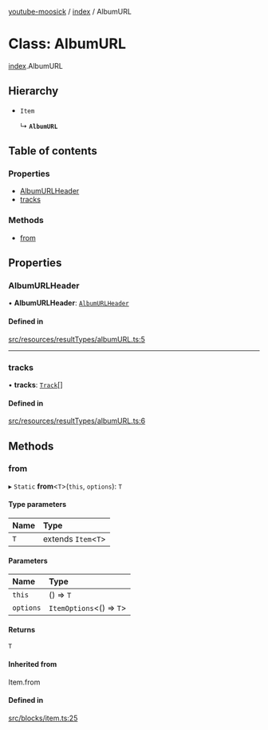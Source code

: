 [youtube-moosick](../README.md) / [index](../modules/index.md) / AlbumURL

# Class: AlbumURL

[index](../modules/index.md).AlbumURL

## Hierarchy

- `Item`

  ↳ **`AlbumURL`**

## Table of contents

### Properties

- [AlbumURLHeader](index.AlbumURL.md#albumurlheader)
- [tracks](index.AlbumURL.md#tracks)

### Methods

- [from](index.AlbumURL.md#from)

## Properties

### AlbumURLHeader

• **AlbumURLHeader**: [`AlbumURLHeader`](index.AlbumURLHeader.md)

#### Defined in

[src/resources/resultTypes/albumURL.ts:5](https://github.com/EvasiveXkiller/youtube-moosick/blob/dd2e68f/src/resources/resultTypes/albumURL.ts#L5)

___

### tracks

• **tracks**: [`Track`](index.Track.md)[]

#### Defined in

[src/resources/resultTypes/albumURL.ts:6](https://github.com/EvasiveXkiller/youtube-moosick/blob/dd2e68f/src/resources/resultTypes/albumURL.ts#L6)

## Methods

### from

▸ `Static` **from**<`T`\>(`this`, `options`): `T`

#### Type parameters

| Name | Type |
| :------ | :------ |
| `T` | extends `Item`<`T`\> |

#### Parameters

| Name | Type |
| :------ | :------ |
| `this` | () => `T` |
| `options` | `ItemOptions`<() => `T`\> |

#### Returns

`T`

#### Inherited from

Item.from

#### Defined in

[src/blocks/item.ts:25](https://github.com/EvasiveXkiller/youtube-moosick/blob/dd2e68f/src/blocks/item.ts#L25)
